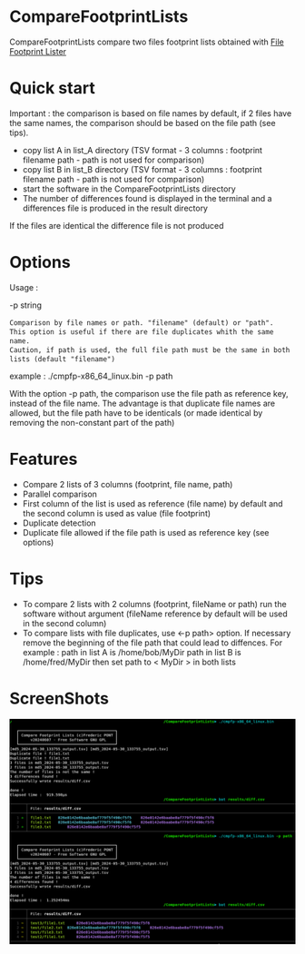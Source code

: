 

#  CompareFootprintLists
CompareFootprintLists compare two files footprint lists obtained with [File Footprint Lister](https://github.com/FredPont/FileFootprintLister)

# Quick start
Important : the comparison is based on file names by default, if 2 files have the same names, the comparison should be based on the file path (see tips).
- copy list A in list_A directory (TSV format - 3 columns : footprint filename path - path is not used for comparison)
- copy list B in list_B directory (TSV format - 3 columns : footprint filename path - path is not used for comparison)
- start the software in the CompareFootprintLists directory
- The number of differences found is displayed in the terminal and a differences file is produced in the result directory

If the files are identical the difference file is not produced

# Options
Usage :

  -p string

    Comparison by file names or path. "filename" (default) or "path".
    This option is useful if there are file duplicates whith the same name. 
    Caution, if path is used, the full file path must be the same in both lists (default "filename")

example : ./cmpfp-x86_64_linux.bin -p path

 With the option  -p path, the comparison use the file path as reference key, instead of the file name. The advantage is that duplicate file names are allowed, but the file path have to be identicals (or made identical by removing the non-constant part of the path)

# Features
- Compare 2 lists of 3 columns (footprint, file name, path)
- Parallel comparison
- First column of the list is used as reference (file name) by default and the second column is used as value (file footprint)
- Duplicate detection
- Duplicate file allowed if the file path is used as reference key (see options)

# Tips
- To compare 2 lists with 2 columns (footprint, fileName or path) run the software without argument (fileName reference by default will be used in the second column)
- To compare lists with file duplicates, use <-p path> option. If necessary remove the beginning of the file path that could lead to diffences. For example :
path in list A is /home/bob/MyDir
path in list B is /home/fred/MyDir
then set path to < MyDir > in both lists 

# ScreenShots
![CLI](src/web/screenshot.png)